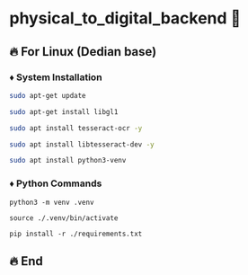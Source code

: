 # physical_to_digital_backend 🚀

## 🔥 For Linux (Dedian base)

### ♦️ System Installation

```bash
sudo apt-get update
```

```bash
sudo apt-get install libgl1
```

```bash
sudo apt install tesseract-ocr -y
```

```bash
sudo apt install libtesseract-dev -y
```

```bash
sudo apt install python3-venv
```

### ♦️ Python Commands

```
python3 -m venv .venv
```

```
source ./.venv/bin/activate
```

```
pip install -r ./requirements.txt
```

## 🔥 End
